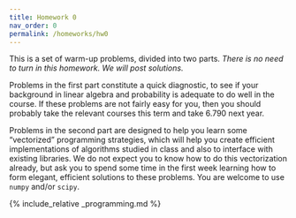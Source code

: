 ```yaml
---
title: Homework 0
nav_order: 0
permalink: /homeworks/hw0
---
```


This is a set of warm-up problems, divided into two parts. *There is no
need to turn in this homework. We will post solutions.*

Problems in the first part constitute a quick diagnostic, to see if your
background in linear algebra and probability is adequate to do well in
the course. If these problems are not fairly easy for you, then you
should probably take the relevant courses this term and take 6.790 next
year.

Problems in the second part are designed to help you learn some
“vectorized” programming strategies, which will help you create
efficient implementations of algorithms studied in class and also to
interface with existing libraries. We do not expect you to know how to
do this vectorization already, but ask you to spend some time in the
first week learning how to form elegant, efficient solutions to these
problems. You are welcome to use `numpy` and/or `scipy`.


<!-- {% include_relative _math.md %} -->

{% include_relative _programming.md %}